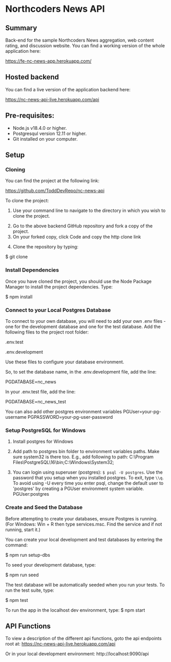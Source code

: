 # Northcoders News API

## Summary

Back-end for the sample Northcoders News aggregation, web content rating, and discussion website. You can find a working version of the whole application here:

https://fe-nc-news-app.herokuapp.com/

## Hosted backend

You can find a live version of the application backend here:

https://nc-news-api-live.herokuapp.com/api

## Pre-requisites:

- Node.js v18.4.0 or higher.
- Postgresqul version 12.11 or higher.
- Git installed on your computer.

## Setup

### Cloning

You can find the project at the following link:

https://github.com/ToddDevRepo/nc-news-api

To clone the project:

1. Use your command line to navigate to the directory in which you wish to clone the project.

2) Go to the above backend GitHub repository and fork a copy of the project.
3) On your forked copy, click Code and copy the http clone link

4. Clone the repository by typing:

$ git clone <your clone link>

### Install Dependencies

Once you have cloned the project, you should use the Node Package Manager to install the project dependencies. Type:

$ npm install

### Connect to your Local Postgres Database

To connect to your own database, you will need to add your own .env files - one for the development database and one for the test database. Add the following files to the project root folder:

.env.test

.env.development

Use these files to configure your database environment.

So, to set the database name, in the .env.development file, add the line:

PGDATABASE=nc_news

In your .env.test file, add the line:

PGDATABASE=nc_news_test

You can also add other postgres environment variables
PGUser=your-pg-username
PGPASSWORD=your-pg-user-password

### Setup PostgreSQL for Windows

1. Install postgres for Windows
2. Add path to postgres bin folder to environment variables paths. Make sure system32 is there too. E.g., add following to path:
   C:\Program Files\PostgreSQL\16\bin\;C:\Windows\System32\;

3. You can login using superuser (postgres): `$ psql -U postgres`. Use the password that you setup when you installed postgres. To exit, type `\\q`. To avoid using -U every time you enter psql, change the default user to 'postgres' by creating a PGUser environment system variable.
   PGUser:postgres

### Create and Seed the Database

Before attempting to create your databases, ensure Postgres is running.
(For Windows: Win + R then type services.msc. Find the service and if not running, start it.)

You can create your local development and test databases by entering the command:

$ npm run setup-dbs

To seed your development database, type:

$ npm run seed

The test database will be automatically seeded when you run your tests. To run the test suite, type:

$ npm test

To run the app in the localhost dev environment, type:
$ npm start

## API Functions

To view a description of the different api functions, goto the api endpoints root at:
https://nc-news-api-live.herokuapp.com/api

Or in your local development environment:
http://localhost:9090/api

